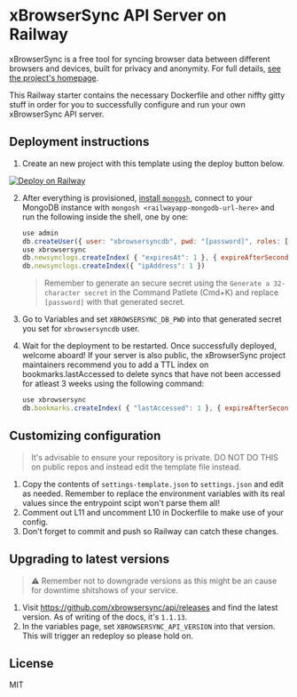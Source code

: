 # xBrowserSync API Server on Railway

xBrowserSync is a free tool for syncing browser data between different browsers and devices, built for privacy and anonymity. For full details, [see the project's homepage](https://www.xbrowsersync.org).

This Railway starter contains the necessary Dockerfile and other niffty gitty stuff in order for you to successfully configure and run your own xBrowserSync API server.

## Deployment instructions

1. Create an new project with this template using the deploy button below.

  [![Deploy on Railway](https://railway.app/button.svg)](https://railway.app/new/template?template=https%3A%2F%2Fgithub.com%2Fajhalili2006%2Fxbrowsersync-railwayapp-starter&plugins=mongodb&envs=API_HOSTNAME&optionalEnvs=API_HOSTNAME&API_HOSTNAMEDesc=If+you+ever+use+custom+domains+in+Railway%2C+please+set+it+now.+Otherwise%2C+leave+this+blank+so+the+default+domain+will+be+detected.&referralCode=ajhalili2006)

2. After everything is provisioned, [install `mongosh`](https://docs.mongodb.com/mongodb-shell/install/#std-label-mdb-shell-install), connect to your MongoDB instance with `mongosh <railwayapp-mongodb-url-here>` and run the following inside the shell, one by one:

    ```js
    use admin
    db.createUser({ user: "xbrowsersyncdb", pwd: "[password]", roles: [ { role: "readWrite", db: "xbrowsersync" }, { role: "readWrite", db: "xbrowsersynctest" } ] })
    use xbrowsersync
    db.newsynclogs.createIndex( { "expiresAt": 1 }, { expireAfterSeconds: 0 } )
    db.newsynclogs.createIndex({ "ipAddress": 1 })
    ```

    > Remember to generate an secure secret using the `Generate a 32-character secret` in the Command Patlete (Cmd+K) and replace `[password]` with that generated secret.

3. Go to Variables and set `XBROWSERSYNC_DB_PWD` into that generated secret you set for `xbrowsersyncdb` user.

4. Wait for the deployment to be restarted. Once successfully deployed, welcome aboard! If your server is also public, the xBrowserSync project maintainers recommend you
to add a TTL index on bookmarks.lastAccessed to delete syncs that have not been accessed for atleast 3 weeks using the following command:

    ```js
    use xbrowsersync
    db.bookmarks.createIndex( { "lastAccessed": 1 }, { expireAfterSeconds: 21*86400 } )
    ```

## Customizing configuration

> It's advisable to ensure your repository is private. DO NOT DO THIS on public repos and instead edit the template file instead.

1. Copy the contents of `settings-template.json` to `settings.json` and edit as needed. Remember to replace the environment variables with its real values since the entrypoint scipt won't parse them all!
2. Comment out L11 and uncomment L10 in Dockerfile to make use of your config.
3. Don't forget to commit and push so Railway can catch these changes.

## Upgrading to latest versions

> :warning: Remember not to downgrade versions as this might be an cause for downtime shitshows of your service.

1. Visit <https://github.com/xbrowsersync/api/releases> and find the latest version. As of writing of the docs, it's `1.1.13`.
2. In the variables page, set `XBROWSERSYNC_API_VERSION` into that version. This will trigger an redeploy so please hold on.

## License

MIT
